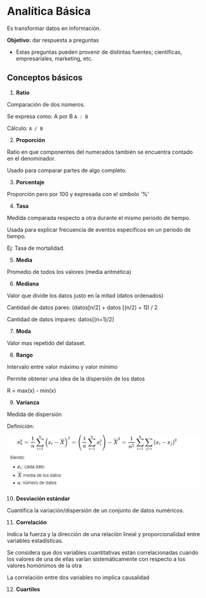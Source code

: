 # Analítica Básica

Es transformar datos en información.

**Objetivo:** dar respuesta a preguntas

- Estas preguntas pueden provenir de distintas fuentes; científicas, empresariales, marketing, etc.

## Conceptos básicos

1. **Ratio**

Comparación de dos números.

Se expresa como: A por B
`A : B`

Cálculo:
`A / B`

2. **Proporción**

Ratio en que componentes del numerados también se encuentra contado en el denominador.

Usado para comparar partes de algo completo.

3. **Porcentaje**

Proporción pero por 100 y expresada con el símbolo '%'

4. **Tasa**

Medida comparada respecto a otra durante el mismo periodo de tiempo.

Usada para explicar frecuencia de eventos específicos en un periodo de tiempo.

Ej: Tasa de mortalidad.

5. **Media**

Promedio de todos los valores (media aritmética)

6. **Mediana**

Valor que divide los datos justo en la mitad (datos ordenados)

Cantidad de datos pares: (datos[n/2] + datos [(n/2) + 1]) / 2

Cantidad de datos impares: datos[(n+1)/2]

7. **Moda**

Valor mas repetido del dataset.

8. **Rango**

Intervalo entre valor máximo y valor mínimo

Permite obtener una idea de la dispersión de los datos

R = max(x) - min(x)

9. **Varianza**

Medida de dispersión

Definición:

![varianza](images/def_varianza.png)

10. **Desviación estándar**

Cuantifica la variación/dispersión de un conjunto de datos numéricos.

11. **Correlación**

Indica la fuerza y la dirección de una relación lineal y proporcionalidad entre variables estadísticas.

Se considera que dos variables cuantitativas están correlacionadas cuando los valores de una de ellas varían sistemáticamente con respecto a los valores homónimos de la otra

La correlación entre dos variables no implica causalidad

12. **Cuartiles**
